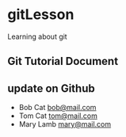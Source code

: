 # gitLesson
Learning about git

## Git Tutorial Document
## update on Github 

- Bob Cat bob@mail.com
- Tom Cat tom@mail.com
- Mary Lamb mary@mail.com